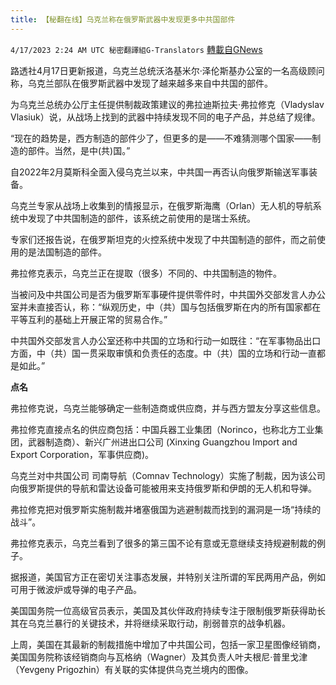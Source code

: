 ```yaml
---
title: 【秘翻在线】乌克兰称在俄罗斯武器中发现更多中共国部件
---
```

`4/17/2023 2:24 AM UTC 秘密翻譯組G-Translators` [轉載自GNews](https://gnews.org/articles/1193197)

路透社4月17日更新报道，乌克兰总统沃洛基米尔·泽伦斯基办公室的一名高级顾问称，乌克兰部队在俄罗斯武器中发现了越来越多来自中共国的部件。

为乌克兰总统办公厅主任提供制裁政策建议的弗拉迪斯拉夫·弗拉修克（Vladyslav Vlasiuk）说，从战场上找到的武器中持续发现不同的电子产品，并总结了规律。

“现在的趋势是，西方制造的部件少了，但更多的是——不难猜测哪个国家——制造的部件。当然，是中(共)国。”

自2022年2月莫斯科全面入侵乌克兰以来，中共国一再否认向俄罗斯输送军事装备。

乌克兰专家从战场上收集到的情报显示，在俄罗斯海鹰（Orlan）无人机的导航系统中发现了中共国制造的部件，该系统之前使用的是瑞士系统。

专家们还报告说，在俄罗斯坦克的火控系统中发现了中共国制造的部件，而之前使用的是法国制造的部件。

弗拉修克表示，乌克兰正在提取（很多）不同的、中共国制造的物件。

当被问及中共国公司是否为俄罗斯军事硬件提供零件时，中共国外交部发言人办公室并未直接否认，称：“纵观历史，中（共）国与包括俄罗斯在内的所有国家都在平等互利的基础上开展正常的贸易合作。”

中共国外交部发言人办公室还称中共国的立场和行动一如既往：“在军事物品出口方面，中（共）国一贯采取审慎和负责任的态度。中（共）国的立场和行动一直都是如此。”

**点名**

弗拉修克说，乌克兰能够确定一些制造商或供应商，并与西方盟友分享这些信息。

弗拉修克直接点名的供应商包括：中国兵器工业集团（Norinco，也称北方工业集团，武器制造商）、新兴广州进出口公司 (Xinxing Guangzhou Import and Export Corporation，军事供应商)。

乌克兰对中共国公司 司南导航（Comnav Technology）实施了制裁，因为该公司向俄罗斯提供的导航和雷达设备可能被用来支持俄罗斯和伊朗的无人机和导弹。

弗拉修克把对俄罗斯实施制裁并堵塞俄国为逃避制裁而找到的漏洞是一场“持续的战斗”。

弗拉修克表示，乌克兰看到了很多的第三国不论有意或无意继续支持规避制裁的例子。

据报道，美国官方正在密切关注事态发展，并特别关注所谓的军民两用产品，例如可用于微波炉或导弹的电子产品。

美国国务院一位高级官员表示，美国及其伙伴政府持续专注于限制俄罗斯获得助长其在乌克兰暴行的关键技术，并将继续采取行动，削弱普京的战争机器。

上周，美国在其最新的制裁措施中增加了中共国公司，包括一家卫星图像经销商，美国国务院称该经销商向与瓦格纳（Wagner）及其负责人叶夫根尼·普里戈津（Yevgeny Prigozhin）有关联的实体提供乌克兰境内的图像。
